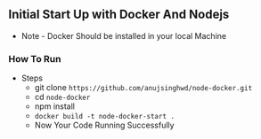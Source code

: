 ## Initial Start Up with Docker And Nodejs 

- Note - Docker Should be installed in your local Machine

### How To Run
- Steps
    -   git clone `https://github.com/anujsinghwd/node-docker.git`
    -   cd `node-docker`
    -   npm install
    -   `docker build -t node-docker-start .`
    -   Now Your Code Running Successfully
